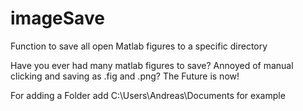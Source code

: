 # imageSave
Function to save all open Matlab figures to a specific directory

Have you ever had many matlab figures to save? 
Annoyed of manual clicking and saving as .fig and .png?
The Future is now!

For adding a Folder add C:\Users\Andreas\Documents for example
